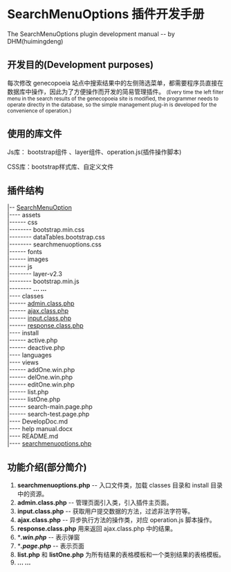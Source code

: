 # SearchMenuOptions 插件开发手册 #
The SearchMenuOptions plugin development manual -- by DHM(huimingdeng)

## 开发目的(Development purposes) ##
每次修改 genecopoeia 站点中搜索结果中的左侧筛选菜单，都需要程序员直接在数据库中操作，因此为了方便操作而开发的简易管理插件。
<small>(Every time the left filter menu in the search results of the genecopoeia site is modified, the programmer needs to operate directly in the database, so the simple management plug-in is developed for the convenience of operation.)</small>

## 使用的库文件 ##
Js库： bootstrap组件 、layer组件、operation.js(插件操作脚本)

CSS库：bootstrap样式库、自定义文件

## 插件结构 ##

|-- [SearchMenuOption](https://github.com/huimingdeng/genecopoeia/tree/master/SearchMenuOptions)	<br>
|---- assets	<br> 
|------ css		<br>
|-------- bootstrap.min.css	<br>
|-------- dataTables.bootstrap.css	<br>
|-------- searchmenuoptions.css	<br>
|------ fonts	<br>
|------ images	<br>
|------ js	<br>
|-------- layer-v2.3	<br>
|-------- bootstrap.min.js <br>
|-------- **... ...**	<br>
|---- classes	<br>
|------ [admin.class.php](https://github.com/huimingdeng/genecopoeia/blob/master/SearchMenuOptions/classes/admin.class.php) 	<br>
|------ [ajax.class.php](https://github.com/huimingdeng/genecopoeia/blob/master/SearchMenuOptions/classes/ajax.class.php)	<br>
|------ [input.class.php](https://github.com/huimingdeng/genecopoeia/blob/master/SearchMenuOptions/classes/input.class.php)	<br>
|------ [response.class.php](https://github.com/huimingdeng/genecopoeia/blob/master/SearchMenuOptions/classes/response.class.php)	<br>
|---- install	<br>
|------ active.php 	<br>
|------ deactive.php	<br>
|---- languages	<br>
|---- views	<br>
|------ addOne.win.php	<br>
|------ delOne.win.php	<br>
|------ editOne.win.php	<br>
|------ list.php <br>
|------ listOne.php <br>
|------ search-main.page.php	<br>
|------ search-test.page.php	<br>
|---- DevelopDoc.md	<br>
|---- help manual.docx	<br>
|---- README.md	<br>
|---- [searchmenuoptions.php](https://github.com/huimingdeng/genecopoeia/blob/master/SearchMenuOptions/searchmenuoptions.php)


## 功能介绍(部分简介) ##

1. **searchmenuoptions.php** -- 入口文件类，加载 classes 目录和 install 目录中的资源。
2. **admin.class.php** -- 管理页面引入类，引入插件主页面。
3. **input.class.php** -- 获取用户提交数据的方法，过滤非法字符等。
4. **ajax.class.php** -- 异步执行方法的操作类，对应 operation.js 脚本操作。
5. **response.class.php** 用来返回 ajax.class.php 中的结果。
6. ****.win.php*** -- 表示弹窗
7. ****.page.php*** -- 表示页面
8. **list.php** 和 **listOne.php** 为所有结果的表格模板和一个类别结果的表格模板。
9. ***... ...***